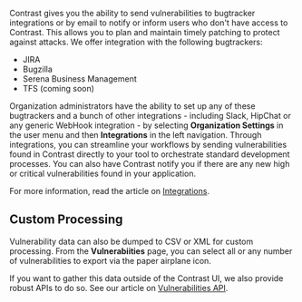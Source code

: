<!--
title: "Track Vulnerability Findings"
description: "Overview of tracking vulnerability findings"
tags: "user track vulnerability finding management quick start guide"
-->

Contrast gives you the ability to send vulnerabilities to bugtracker integrations or by email to notify or inform users who don't have access to Contrast. This allows you to plan and maintain timely patching to protect against attacks. We offer integration with the following bugtrackers:

* JIRA
* Bugzilla
* Serena Business Management
* TFS (coming soon)

Organization administrators have the ability to set up any of these bugtrackers and a bunch of other integrations - including Slack, HipChat or any generic WebHook integration - by selecting **Organization Settings** in the user menu and then **Integrations** in the left navigation. Through integrations, you can streamline your workflows by sending vulnerabilities found in Contrast directly to your tool to orchestrate standard development processes. You can also have Contrast notify you if there are any new high or critical vulnerabilities found in your application. 

For more information, read the article on [Integrations](admin-orgintegrations.html).

## Custom Processing
Vulnerability data can also be dumped to CSV or XML for custom processing. From the **Vulnerabiities** page, you can select all or any number of vulnerabilities to export via the paper airplane icon.  

If you want to gather this data outside of the Contrast UI, we also provide robust APIs to do so. See our article on [Vulnerabilities API](tools-apivulns.html).
